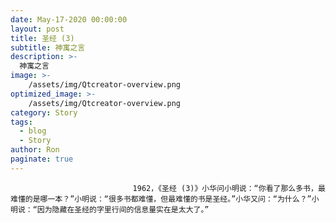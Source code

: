 ```yaml
---
date: May-17-2020 00:00:00
layout: post
title: 圣经 (3)
subtitle: 神寓之言
description: >-
  神寓之言
image: >-
    /assets/img/Qtcreator-overview.png
optimized_image: >-
    /assets/img/Qtcreator-overview.png
category: Story
tags:
  - blog
  - Story
author: Ron
paginate: true
---
```


							　　1962，《圣经 (3)》小华问小明说：“你看了那么多书，最难懂的是哪一本？”小明说：“很多书都难懂，但最难懂的书是圣经。”小华又问：“为什么？”小明说：“因为隐藏在圣经的字里行间的信息量实在是太大了。”
							
							
						